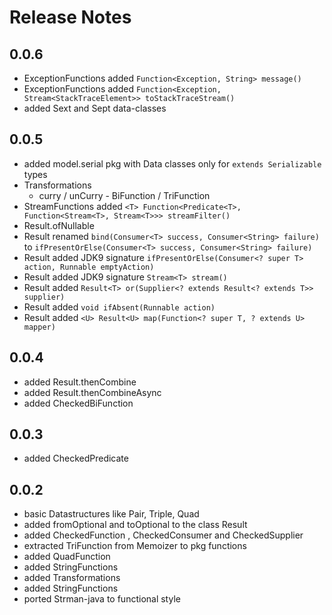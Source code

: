 # Release Notes

## 0.0.6
* ExceptionFunctions added ```Function<Exception, String> message()```
* ExceptionFunctions added ```Function<Exception, Stream<StackTraceElement>> toStackTraceStream()```
* added Sext and Sept data-classes

## 0.0.5
* added model.serial pkg with Data classes only for ```extends Serializable``` types
* Transformations
    + curry / unCurry - BiFunction / TriFunction
* StreamFunctions added ```<T> Function<Predicate<T>, Function<Stream<T>, Stream<T>>> streamFilter()```
* Result.ofNullable
* Result renamed ```bind(Consumer<T> success, Consumer<String> failure)``` 
        to 
        ```ifPresentOrElse(Consumer<T> success, Consumer<String> failure)```
* Result added JDK9 signature ```ifPresentOrElse(Consumer<? super T> action, Runnable emptyAction)```
* Result added JDK9 signature ```Stream<T> stream()```
* Result added ```Result<T> or(Supplier<? extends Result<? extends T>> supplier)```
* Result added ```void ifAbsent(Runnable action)```
* Result added ```<U> Result<U> map(Function<? super T, ? extends U> mapper)```


## 0.0.4
* added Result.thenCombine
* added Result.thenCombineAsync
* added CheckedBiFunction

## 0.0.3
* added CheckedPredicate

## 0.0.2
* basic Datastructures like Pair, Triple, Quad
* added fromOptional and toOptional to the class Result
* added CheckedFunction , CheckedConsumer and CheckedSupplier
* extracted TriFunction from Memoizer to pkg functions
* added QuadFunction
* added StringFunctions
* added Transformations 
* added StringFunctions
* ported Strman-java to functional style